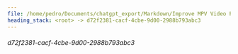 ```yaml
---
file: /home/pedro/Documents/chatgpt_export/Markdown/Improve MPV Video Playback.md
heading_stack: <root> -> d72f2381-cacf-4cbe-9d00-2988b793abc3
---
```

###### d72f2381-cacf-4cbe-9d00-2988b793abc3
